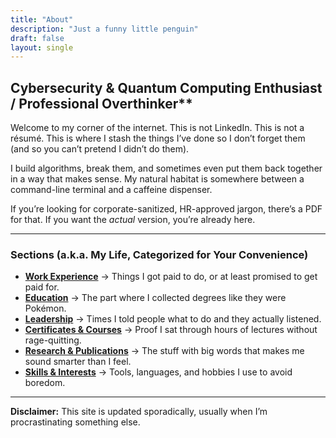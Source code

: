 ```yaml
---
title: "About"
description: "Just a funny little penguin"
draft: false
layout: single
---
```


## Cybersecurity & Quantum Computing Enthusiast / Professional Overthinker\*\*

Welcome to my corner of the internet. This is not LinkedIn. This is not a résumé. This is where I stash the things I’ve done so I don’t forget them (and so you can’t pretend I didn’t do them).

I build algorithms, break them, and sometimes even put them back together in a way that makes sense. My natural habitat is somewhere between a command-line terminal and a caffeine dispenser.

If you’re looking for corporate-sanitized, HR-approved jargon, there’s a PDF for that. If you want the _actual_ version, you’re already here.

---

### Sections (a.k.a. My Life, Categorized for Your Convenience)

- **[Work Experience](/about/work/)** → Things I got paid to do, or at least promised to get paid for.
- **[Education](/about/education/)** → The part where I collected degrees like they were Pokémon.
- **[Leadership](/about/leadership/)** → Times I told people what to do and they actually listened.
- **[Certificates & Courses](/about/certificates/)** → Proof I sat through hours of lectures without rage-quitting.
- **[Research & Publications](/about/research/)** → The stuff with big words that makes me sound smarter than I feel.
- **[Skills & Interests](/skills/)** → Tools, languages, and hobbies I use to avoid boredom.

---

**Disclaimer:** This site is updated sporadically, usually when I’m procrastinating something else.
